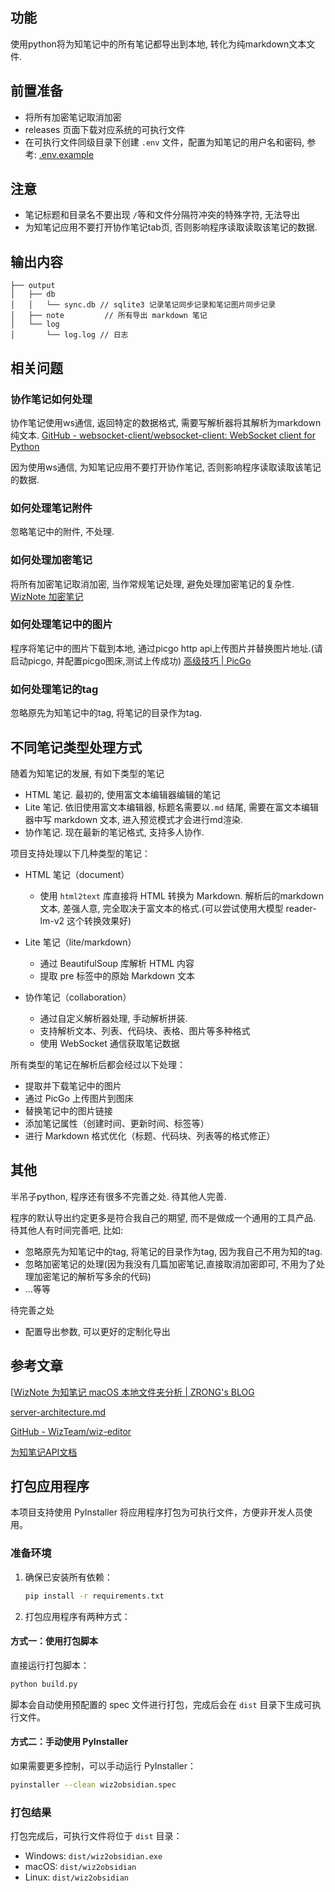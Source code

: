 ## 功能

使用python将为知笔记中的所有笔记都导出到本地, 转化为纯markdown文本文件.

## 前置准备

- 将所有加密笔记取消加密
- releases 页面下载对应系统的可执行文件
- 在可执行文件同级目录下创建 `.env` 文件，配置为知笔记的用户名和密码, 参考: [.env.example](.env.example)


## 注意

- 笔记标题和目录名不要出现 `/`等和文件分隔符冲突的特殊字符, 无法导出
- 为知笔记应用不要打开协作笔记tab页, 否则影响程序读取读取该笔记的数据.


## 输出内容

```
├── output
│   ├── db
│   │   └── sync.db // sqlite3 记录笔记同步记录和笔记图片同步记录
│   ├── note         // 所有导出 markdown 笔记
│   └── log
│       └── log.log // 日志
```


## 相关问题

### 协作笔记如何处理

协作笔记使用ws通信, 返回特定的数据格式, 需要写解析器将其解析为markdown纯文本.
[GitHub - websocket-client/websocket-client: WebSocket client for Python](https://github.com/websocket-client/websocket-client)

因为使用ws通信, 为知笔记应用不要打开协作笔记, 否则影响程序读取读取该笔记的数据.

### 如何处理笔记附件

忽略笔记中的附件, 不处理.

### 如何处理加密笔记

将所有加密笔记取消加密, 当作常规笔记处理, 避免处理加密笔记的复杂性.
[WizNote 加密笔记](https://www.wiz.cn/ziw-format.html)

### 如何处理笔记中的图片

程序将笔记中的图片下载到本地, 通过picgo http api上传图片并替换图片地址.(请启动picgo, 并配置picgo图床,测试上传成功)
[高级技巧 | PicGo](https://picgo.github.io/PicGo-Doc/zh/guide/advance.html#picgo-server%E7%9A%84%E4%BD%BF%E7%94%A8)

### 如何处理笔记的tag

忽略原先为知笔记中的tag, 将笔记的目录作为tag.


## 不同笔记类型处理方式

随着为知笔记的发展, 有如下类型的笔记
- HTML 笔记. 最初的, 使用富文本编辑器编辑的笔记
- Lite 笔记. 依旧使用富文本编辑器, 标题名需要以`.md` 结尾, 需要在富文本编辑器中写 markdown 文本, 进入预览模式才会进行md渲染.
- 协作笔记. 现在最新的笔记格式, 支持多人协作.

项目支持处理以下几种类型的笔记：

- HTML 笔记（document）
   - 使用 `html2text` 库直接将 HTML 转换为 Markdown. 解析后的markdown文本, 差强人意, 完全取决于富文本的格式.(可以尝试使用大模型 reader-lm-v2 这个转换效果好)

- Lite 笔记（lite/markdown）
   - 通过 BeautifulSoup 库解析 HTML 内容
   - 提取 pre 标签中的原始 Markdown 文本

- 协作笔记（collaboration）
   - 通过自定义解析器处理, 手动解析拼装.
   - 支持解析文本、列表、代码块、表格、图片等多种格式
   - 使用 WebSocket 通信获取笔记数据

所有类型的笔记在解析后都会经过以下处理：
- 提取并下载笔记中的图片
- 通过 PicGo 上传图片到图床
- 替换笔记中的图片链接
- 添加笔记属性（创建时间、更新时间、标签等）
- 进行 Markdown 格式优化（标题、代码块、列表等的格式修正）


## 其他

半吊子python, 程序还有很多不完善之处. 待其他人完善.

程序的默认导出约定更多是符合我自己的期望, 而不是做成一个通用的工具产品. 待其他人有时间完善吧, 比如:
- 忽略原先为知笔记中的tag, 将笔记的目录作为tag, 因为我自己不用为知的tag.
- 忽略加密笔记的处理(因为我没有几篇加密笔记,直接取消加密即可, 不用为了处理加密笔记的解析写多余的代码)
- ...等等


待完善之处

- 配置导出参数, 可以更好的定制化导出


## 参考文章

[[WizNote 为知笔记 macOS 本地文件夹分析 | ZRONG's BLOG](https://blog.zengrong.net/post/analysis-of-wiznote/)

[server-architecture.md](https://github.com/WizTeam/wiz-editor/blob/main/docs/zh-CN/server-architecture.md)

[GitHub - WizTeam/wiz-editor](https://github.com/WizTeam/wiz-editor)

[为知笔记API文档](https://www.wiz.cn/wapp/pages/book/bb8f0f10-48ca-11ea-b27a-ef51fb9d4bb4/475c9ef0-4e1a-11ea-8f5c-a7618da01da2)

## 打包应用程序

本项目支持使用 PyInstaller 将应用程序打包为可执行文件，方便非开发人员使用。

### 准备环境

1. 确保已安装所有依赖：
   ```bash
   pip install -r requirements.txt
   ```

3. 打包应用程序有两种方式：

#### 方式一：使用打包脚本

直接运行打包脚本：
```bash
python build.py
```

脚本会自动使用预配置的 spec 文件进行打包，完成后会在 `dist` 目录下生成可执行文件。

#### 方式二：手动使用 PyInstaller

如果需要更多控制，可以手动运行 PyInstaller：
```bash
pyinstaller --clean wiz2obsidian.spec
```

### 打包结果

打包完成后，可执行文件将位于 `dist` 目录：
- Windows: `dist/wiz2obsidian.exe`
- macOS: `dist/wiz2obsidian`
- Linux: `dist/wiz2obsidian`
